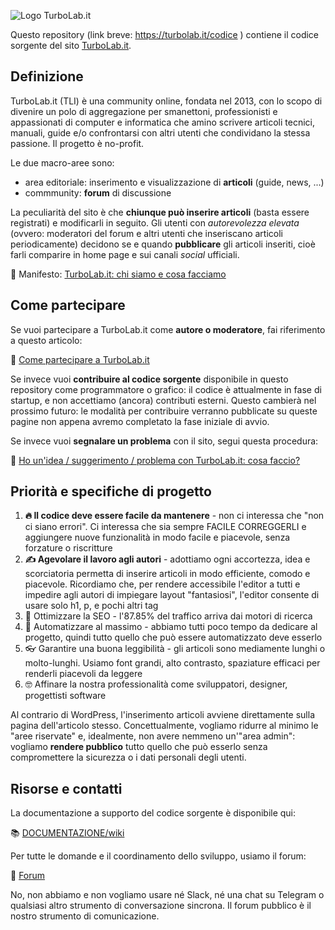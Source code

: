 ![Logo TurboLab.it](https://turbolab.it/images/accentbox/logo.png)

Questo repository (link breve: https://turbolab.it/codice ) contiene il codice sorgente del sito [TurboLab.it](https://turbolab.it).


## Definizione

TurboLab.it (TLI) è una community online, fondata nel 2013, con lo scopo di divenire un polo di aggregazione per smanettoni, professionisti e appassionati di computer e informatica che amino scrivere articoli tecnici, manuali, guide e/o confrontarsi con altri utenti che condividano la stessa passione. Il progetto è no-profit.

Le due macro-aree sono:

- area editoriale: inserimento e visualizzazione di **articoli** (guide, news, ...)
- commmunity: **forum** di discussione

La peculiarità del sito è che **chiunque può inserire articoli** (basta essere registrati) e modificarli in seguito. Gli utenti con *autorevolezza elevata* (ovvero: moderatori del forum e altri utenti che inseriscano articoli periodicamente) decidono se e quando **pubblicare** gli articoli inseriti, cioè farli comparire in home page e sui canali *social* ufficiali.

📃 Manifesto: [TurboLab.it: chi siamo e cosa facciamo](https://turbolab.it/40)


## Come partecipare

Se vuoi partecipare a TurboLab.it come **autore o moderatore**, fai riferimento a questo articolo:

📃 [Come partecipare a TurboLab.it](https://turbolab.it/28)

Se invece vuoi **contribuire al codice sorgente** disponibile in questo repository come programmatore o grafico: il codice è attualmente in fase di startup, e non accettiamo (ancora) contributi esterni. Questo cambierà nel prossimo futuro: le modalità per contribuire verranno pubblicate su queste pagine non appena avremo completato la fase iniziale di avvio.

Se invece vuoi **segnalare un problema** con il sito, segui questa procedura:

📃 [Ho un'idea / suggerimento / problema con TurboLab.it: cosa faccio?](https://turbolab.it/49)


## Priorità e specifiche di progetto

1. **🔥 Il codice deve essere facile da mantenere** - non ci interessa che "non ci siano errori". Ci interessa che sia sempre FACILE CORREGGERLI e aggiungere nuove funzionalità in modo facile e piacevole, senza forzature o riscritture
1. **✍️ Agevolare il lavoro agli autori** - adottiamo ogni accortezza, idea e scorciatoria permetta di inserire articoli in modo efficiente, comodo e piacevole.  Ricordiamo che, per rendere accessibile l'editor a tutti e impedire agli autori di impiegare layout "fantasiosi", l'editor consente di usare solo h1, p, e pochi altri tag
1. 🔎 Ottimizzare la SEO - l'87.85% del traffico arriva dai motori di ricerca
1. 🤖 Automatizzare al massimo - abbiamo tutti poco tempo da dedicare al progetto, quindi tutto quello che può essere automatizzato deve esserlo
1. 👓 Garantire una buona leggibilità - gli articoli sono mediamente lunghi o molto-lunghi. Usiamo font grandi, alto contrasto, spaziature efficaci per renderli piacevoli da leggere
1. 🤓 Affinare la nostra professionalità come sviluppatori, designer, progettisti software

Al contrario di WordPress, l'inserimento articoli avviene direttamente sulla pagina dell'articolo stesso. Concettualmente, vogliamo ridurre al minimo le "aree riservate" e, idealmente, non avere nemmeno un'"area admin": vogliamo **rendere pubblico** tutto quello che può esserlo senza compromettere la sicurezza o i dati personali degli utenti.


## Risorse e contatti

La documentazione a supporto del codice sorgente è disponibile qui:

📚 [DOCUMENTAZIONE/wiki](https://github.com/TurboLabIt/TurboLab.it/blob/main/docs/)

Per tutte le domande e il coordinamento dello sviluppo, usiamo il forum:

💬 [Forum](https://turbolab.it/forum/viewforum.php?f=6)

No, non abbiamo e non vogliamo usare né Slack, né una chat su Telegram o qualsiasi altro strumento di conversazione sincrona. Il forum pubblico è il nostro strumento di comunicazione.
